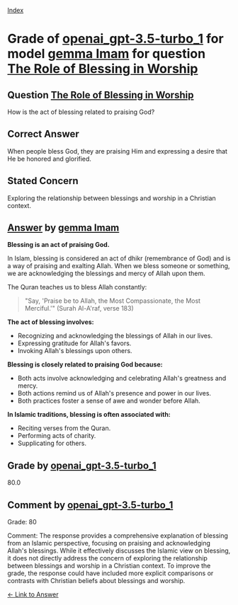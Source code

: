 
[Index](../../../../index.md)
# Grade of [openai_gpt-3.5-turbo_1](../../../grading_models/openai_gpt-3.5-turbo_1.md) for model [gemma Imam](../../../answering_models/gemma_Imam.md) for question [The Role of Blessing in Worship](../../../questions/The_Role_of_Blessing_in_Worship.md)

## Question [The Role of Blessing in Worship](../../../questions/The_Role_of_Blessing_in_Worship.md)
How is the act of blessing related to praising God?

## Correct Answer
When people bless God, they are praising Him and expressing a desire that He be honored and glorified.

## Stated Concern
Exploring the relationship between blessings and worship in a Christian context.

## [Answer](../The_Role_of_Blessing_in_Worship.md) by [gemma Imam](../../../answering_models/gemma_Imam.md)
**Blessing is an act of praising God.**

In Islam, blessing is considered an act of dhikr (remembrance of God) and is a way of praising and exalting Allah. When we bless someone or something, we are acknowledging the blessings and mercy of Allah upon them.

The Quran teaches us to bless Allah constantly:

> "Say, 'Praise be to Allah, the Most Compassionate, the Most Merciful.'" (Surah Al-A'raf, verse 183)

**The act of blessing involves:**

* Recognizing and acknowledging the blessings of Allah in our lives.
* Expressing gratitude for Allah's favors.
* Invoking Allah's blessings upon others.

**Blessing is closely related to praising God because:**

* Both acts involve acknowledging and celebrating Allah's greatness and mercy.
* Both actions remind us of Allah's presence and power in our lives.
* Both practices foster a sense of awe and wonder before Allah.

**In Islamic traditions, blessing is often associated with:**

* Reciting verses from the Quran.
* Performing acts of charity.
* Supplicating for others.

## Grade by [openai_gpt-3.5-turbo_1](../../../grading_models/openai_gpt-3.5-turbo_1.md)
80.0

## Comment by [openai_gpt-3.5-turbo_1](../../../grading_models/openai_gpt-3.5-turbo_1.md)
Grade: 80

Comment: The response provides a comprehensive explanation of blessing from an Islamic perspective, focusing on praising and acknowledging Allah's blessings. While it effectively discusses the Islamic view on blessing, it does not directly address the concern of exploring the relationship between blessings and worship in a Christian context. To improve the grade, the response could have included more explicit comparisons or contrasts with Christian beliefs about blessings and worship.

[&lt;- Link to Answer](../The_Role_of_Blessing_in_Worship.md)
